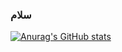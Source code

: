 ### سلام
[![Anurag's GitHub stats](https://github-readme-stats.vercel.app/api?username=kokabi1365)](https://github.com/anuraghazra/github-readme-stats)

